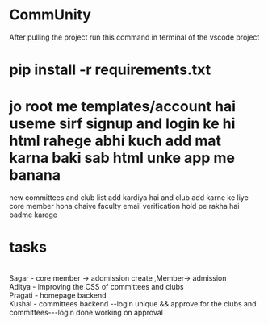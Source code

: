 # CommUnity
After pulling the project run this command in terminal of the vscode project
# pip install -r requirements.txt
# jo root me templates/account hai useme sirf signup and login ke hi html rahege abhi kuch add mat karna baki sab html unke app me banana
new committees and club list add kardiya hai and club add karne ke liye core member hona chaiye 
faculty email verification hold pe rakha hai badme karege
<br>
# tasks
<br>
Sagar - core member -> addmission create ,Member-> admission
<br>
Aditya - improving the CSS of committees and clubs 
<br>
Pragati - homepage backend 
<br>
Kushal - committees backend --login unique && approve for the clubs and committees---login done working on approval
<br>

